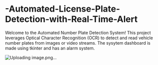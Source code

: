 # -Automated-License-Plate-Detection-with-Real-Time-Alert

Welcome to the Automated Number Plate Detection System! This project leverages Optical Character Recognition (OCR) to detect and read vehicle number plates from images or video streams. The sysytem dashboard is made using tkinter and has an alarm system.

![Uploading image.png…]()
